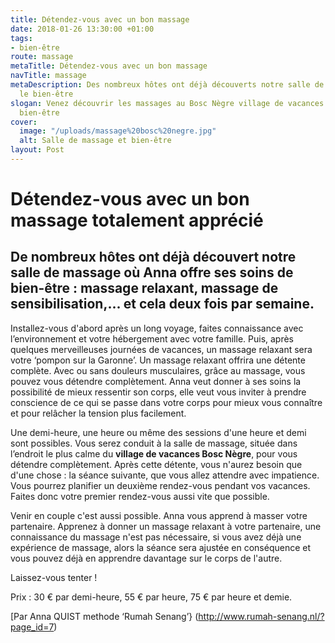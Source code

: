 ```yaml
---
title: Détendez-vous avec un bon massage
date: 2018-01-26 13:30:00 +01:00
tags:
- bien-être
route: massage
metaTitle: Détendez-vous avec un bon massage
navTitle: massage
metaDescription: Des nombreux hôtes ont déjà découverts notre salle de massage pour
  le bien-être
slogan: Venez découvrir les massages au Bosc Nègre village de vacances pour votre
  bien-être
cover:
  image: "/uploads/massage%20bosc%20negre.jpg"
  alt: Salle de massage et bien-être
layout: Post
---
```


# Détendez-vous avec un bon massage totalement apprécié 

## De nombreux hôtes ont déjà découvert notre salle de massage où Anna offre ses soins de bien-être : massage relaxant, massage de sensibilisation,... et cela deux fois par semaine.
 
Installez-vous d'abord après un long voyage, faites connaissance avec l’environnement et votre hébergement avec votre famille. Puis, après quelques merveilleuses journées de vacances, un massage relaxant sera votre ‘pompon sur la Garonne’. Un massage relaxant offrira une détente complète. Avec ou sans douleurs musculaires, grâce au massage, vous pouvez vous détendre complètement. Anna veut donner à ses soins la possibilité de mieux ressentir son corps, elle veut vous inviter à prendre conscience de ce qui se passe dans votre corps pour mieux vous connaître et pour relâcher la tension plus facilement.
 
Une demi-heure, une heure ou même des sessions d'une heure et demi sont possibles. Vous serez conduit à la salle de massage, située dans l’endroit le plus calme du **village de vacances Bosc Nègre**, pour vous détendre complètement. Après cette détente, vous n'aurez besoin que d'une chose : la séance suivante, que vous allez attendre avec impatience. Vous pourrez planifier un deuxième rendez-vous pendant vos vacances. Faites donc votre premier rendez-vous aussi vite que possible.
 
Venir en couple c'est aussi possible.  Anna vous apprend à masser votre partenaire. Apprenez à donner un massage relaxant à votre partenaire, une connaissance du massage n'est pas nécessaire, si vous avez déjà une expérience de massage, alors la séance sera ajustée en conséquence et vous pouvez déjà en apprendre davantage sur le corps de l'autre.
 
Laissez-vous tenter !


Prix : 30 € par demi-heure, 55 € par heure, 75 € par heure et demie.

[Par Anna QUIST methode ‘Rumah Senang’} (http://www.rumah-senang.nl/?page_id=7)